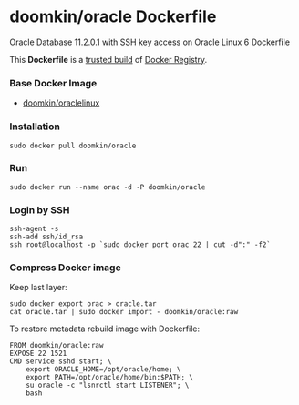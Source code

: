 # doomkin/oracle Dockerfile

Oracle Database 11.2.0.1 with SSH key access on Oracle Linux 6 Dockerfile

This **Dockerfile** is a [trusted build](https://registry.hub.docker.com/u/doomkin/oraclelinux/) of [Docker Registry](https://registry.hub.docker.com/).

### Base Docker Image

* [doomkin/oraclelinux](https://github.com/doomkin/oraclelinux)

### Installation
```
sudo docker pull doomkin/oracle
```

### Run
```
sudo docker run --name orac -d -P doomkin/oracle
```

### Login by SSH
```
ssh-agent -s
ssh-add ssh/id_rsa
ssh root@localhost -p `sudo docker port orac 22 | cut -d":" -f2`
```

### Compress Docker image
Keep last layer:
```
sudo docker export orac > oracle.tar
cat oracle.tar | sudo docker import - doomkin/oracle:raw
```
To restore metadata rebuild image with Dockerfile:
```
FROM doomkin/oracle:raw
EXPOSE 22 1521
CMD service sshd start; \
    export ORACLE_HOME=/opt/oracle/home; \
    export PATH=/opt/oracle/home/bin:$PATH; \
    su oracle -c "lsnrctl start LISTENER"; \
    bash
```
